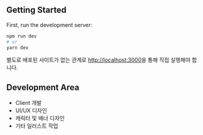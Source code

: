 ## Getting Started

First, run the development server:

```bash
npm run dev
# or
yarn dev
```

별도로 배포된 사이트가 없는 관계로 [http://localhost:3000](http://localhost:3000)을 통해 직접 실행해야 합니다.

<!-- ## Learn More

To learn more about Next.js, take a look at the following resources:

-   [Next.js Documentation](https://nextjs.org/docs) - learn about Next.js features and API.
-   [Learn Next.js](https://nextjs.org/learn) - an interactive Next.js tutorial.

You can check out [the Next.js GitHub repository](https://github.com/vercel/next.js/) - your feedback and contributions are welcome! -->

## Development Area

-   Client 개발
-   UI/UX 디자인
-   캐릭터 및 배너 디자인
-   기타 일러스트 작업
